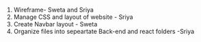 1. Wireframe- Sweta and Sriya
2. Manage CSS and layout of website - Sriya
3.  Create Navbar layout - Sweta
4.  Organize files into sepeartate Back-end and react folders -Sriya
